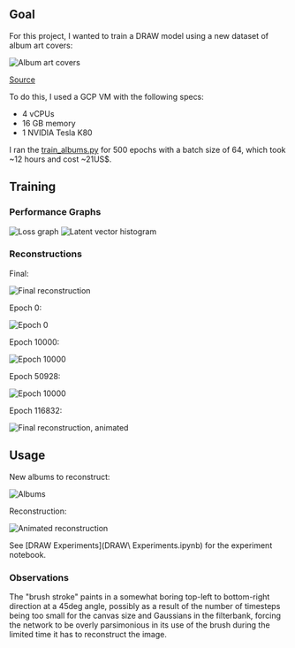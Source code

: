 ## Goal

For this project, I wanted to train a DRAW model using a new dataset of album
art covers:

![Album art covers](examples/test_xs.png)

[Source](https://archive.org/details/audio-covers)

To do this, I used a GCP VM with the following specs:
- 4 vCPUs
- 16 GB memory
- 1 NVIDIA Tesla K80

I ran the [train_albums.py](train_albums.py) for 500 epochs with a batch size
of 64, which took ~12 hours and cost ~21US$.

## Training

### Performance Graphs

![Loss graph](examples/loss.png)
![Latent vector histogram](examples/recon_histogram.png)

### Reconstructions

Final:

![Final reconstruction](examples/montage.png)

Epoch 0:

![Epoch 0](examples/manifold_00000000.gif)

Epoch 10000:

![Epoch 10000](examples/manifold_00010000.gif)

Epoch 50928:

![Epoch 10000](examples/manifold_00050928.gif)

Epoch 116832:

![Final reconstruction, animated](examples/manifold_00116832.gif)

## Usage

New albums to reconstruct:

![Albums](examples/experiment_montage.png)

Reconstruction:

![Animated reconstruction](examples/experiment_recon.gif)

See [DRAW Experiments](DRAW\ Experiments.ipynb) for the experiment notebook.

### Observations

The "brush stroke" paints in a somewhat boring top-left to bottom-right
direction at a 45deg angle, possibly as a result of the number of timesteps
being too small for the canvas size and Gaussians in the filterbank, forcing
the network to be overly parsimonious in its use of the brush during the
limited time it has to reconstruct the image.
